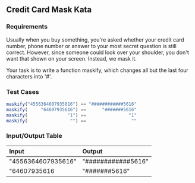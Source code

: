 ## Credit Card Mask Kata

### Requirements 

Usually when you buy something, you're asked whether your credit card number, phone number or answer to your most secret question is still correct. However, since someone could look over your shoulder, you don't want that shown on your screen. Instead, we mask it.

Your task is to write a function maskify, which changes all but the last four characters into '#'.

### Test Cases

```JavaScript
maskify("4556364607935616") == "############5616"
maskify(     "64607935616") ==      "#######5616"
maskify(               "1") ==                "1"
maskify(                "") ==                 ""
```

### Input/Output Table

| Input                                          | Output |
| :--------------------------------------------- | :----- |
| "4556364607935616"                | "############5616"  |
| "64607935616                      | "#######5616"       |


